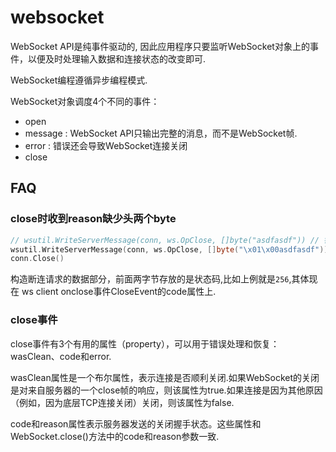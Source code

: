 # websocket

WebSocket API是纯事件驱动的, 因此应用程序只要监听WebSocket对象上的事件，以便及时处理输入数据和连接状态的改变即可.

WebSocket编程遵循异步编程模式.

WebSocket对象调度4个不同的事件：
- open
- message : WebSocket API只输出完整的消息，而不是WebSocket帧.
- error : 错误还会导致WebSocket连接关闭
- close

## FAQ
### close时收到reason缺少头两个byte
```go
// wsutil.WriteServerMessage(conn, ws.OpClose, []byte("asdfasdf")) // 错误例子,ws client收到的CloseEvent.reason少两个字节
wsutil.WriteServerMessage(conn, ws.OpClose, []byte("\x01\x00asdfasdf"))
conn.Close()
```

构造断连请求的数据部分，前面两字节存放的是状态码,比如上例就是`256`,其体现在 ws client onclose事件CloseEvent的code属性上.

### close事件
close事件有3个有用的属性（property），可以用于错误处理和恢复：wasClean、code和error.

wasClean属性是一个布尔属性，表示连接是否顺利关闭.如果WebSocket的关闭是对来自服务器的一个close帧的响应，则该属性为true.如果连接是因为其他原因（例如，因为底层TCP连接关闭）关闭，则该属性为false.

code和reason属性表示服务器发送的关闭握手状态。这些属性和WebSocket.close()方法中的code和reason参数一致.